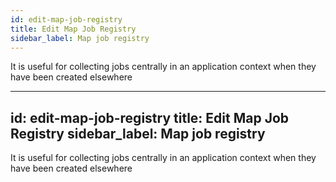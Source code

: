```yaml
---
id: edit-map-job-registry
title: Edit Map Job Registry
sidebar_label: Map job registry
---
```


It is useful for collecting jobs centrally in an application context when they have been created elsewhere

---
id: edit-map-job-registry
title: Edit Map Job Registry
sidebar_label: Map job registry
---

It is useful for collecting jobs centrally in an application context when they have been created elsewhere

